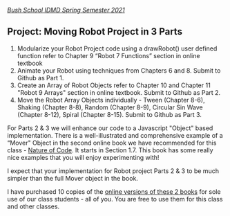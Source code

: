 
[_Bush School IDMD Spring Semester 2021_](https://chandrunarayan.github.io/idmd/)

## Project: Moving Robot Project in 3 Parts

1. Modularize your Robot Project code using a drawRobot() user defined function refer to Chapter 9 “Robot 7 Functions” section in online textbook
1. Animate your Robot using techniques from Chapters 6 and 8. Submit to Github as Part 1.
1. Create an Array of Robot Objects refer to Chapter 10 and Chapter 11 "Robot 9 Arrays" section in online textbook. Submit to Github as Part 2.
1. Move the Robot Array Objects individually - Tween (Chapter 8-6), Shaking (Chapter 8-8), Random (Chapter 8-9), Circular Sin Wave (Chapter 8-12), Spiral (Chapter 8-15). Submit to Github as Part 3.

For Parts 2 & 3 we will enhance our code to a Javascript "Object" based implementation. There is a well-illustrated and comprehensive example of a “Mover" Object in the second online book we have recommended for  this class - [Nature of Code](). It starts in Section 1.7.  This book has some really nice examples that you will enjoy experimenting with!  

I expect that your implementation for Robot project Parts 2 & 3 to be much simpler than the full Mover object in the book.

I have purchased 10 copies of the [online versions of these 2 books]() for sole use of our class students - all of you.  You are free to use them for this class and other classes.